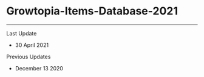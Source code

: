 # Growtopia-Items-Database-2021
*********
Last Update
- 30 April 2021

Previous Updates
- December 13 2020
